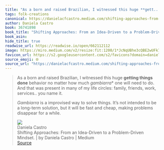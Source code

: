 ```yaml
---
title: "As a born and raised Brazilian, I witnessed this huge **gett..."
tags: folk-creations
canonical: https://danielacfcastro.medium.com/shifting-approaches-from-an-idea-driven-to-a-problem-driven-mindset-262439615395
author: Daniela Castro
book: 36741898
book_title: "Shifting Approaches: From an Idea-Driven to a Problem-Driven Mindset. | by Daniela Castro | Medium"
book_asin: 
hide_title: true
readwise_url: https://readwise.io/open/662112112
image: https://miro.medium.com/v2/resize:fit:1200/1*JcNqUBhe3cQBE2wUFk730g.jpeg
favicon_url: https://s2.googleusercontent.com/s2/favicons?domain=danielacfcastro.medium.com
source_emoji: 🌐
source_url: "https://danielacfcastro.medium.com/shifting-approaches-from-an-idea-driven-to-a-problem-driven-mindset-262439615395#:~:text=As%20a%20born,for%20a%20while."
---
```


> As a born and raised Brazilian, I witnessed this huge **getting things done** behavior no matter how much *gambiarra** one will need to do. And that was present in many of my life circles: family, friends, work, services.. you name it.
> 
> *Gambiarra* is a improvised way to solve things. It’s not intended to be a long-term solution, but it will be fast and cheap, making problems disappear for a while.
> <div class="quoteback-footer"><div class="quoteback-avatar"><img class="mini-favicon" src="https://s2.googleusercontent.com/s2/favicons?domain=danielacfcastro.medium.com"></div><div class="quoteback-metadata"><div class="metadata-inner"><span style="display:none">FROM:</span><div aria-label="Daniela Castro" class="quoteback-author"> Daniela Castro</div><div aria-label="Shifting Approaches: From an Idea-Driven to a Problem-Driven Mindset. | by Daniela Castro | Medium" class="quoteback-title"> Shifting Approaches: From an Idea-Driven to a Problem-Driven Mindset. | by Daniela Castro | Medium</div></div></div><div class="quoteback-backlink"><a target="_blank" aria-label="go to the full text of this quotation" rel="noopener" href="https://danielacfcastro.medium.com/shifting-approaches-from-an-idea-driven-to-a-problem-driven-mindset-262439615395#:~:text=As%20a%20born,for%20a%20while." class="quoteback-arrow"> Source</a></div></div>